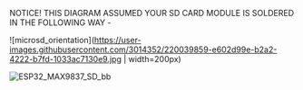 NOTICE! THIS DIAGRAM ASSUMED YOUR SD CARD MODULE IS SOLDERED IN THE FOLLOWING WAY - 

![microsd_orientation](https://user-images.githubusercontent.com/3014352/220039859-e602d99e-b2a2-4222-b7fd-1033ac7130e9.jpg | width=200px)

![ESP32_MAX9837_SD_bb](https://user-images.githubusercontent.com/3014352/220040411-09d8a641-18fa-43ba-a243-acd4911f27e5.jpg)
